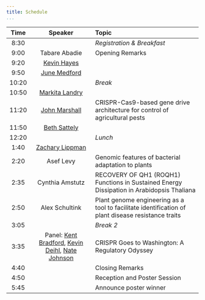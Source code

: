 ```yaml
---
title: Schedule
...
```


<!-- TODO alternating row colors? -->

| Time  | Speaker | Topic |
| :---: | :---------------------------------------: | :------------------------------------------------------------------------------------------ |
|  8:30 |                                           | _Registration & Breakfast_ |
|  9:00 | Tabare Abadie                             | Opening Remarks |
|  9:20 | [Kevin Hayes](/speakers.html#hayes)       | |
|  9:50 | [June Medford](/speakers.html#medford)    | |
| 10:20 |                                           | _Break_ |
| 10:50 | [Markita Landry](/speakers.html#landry)   | |
| 11:20 | [John Marshall](/speakers.html#marshall)  | CRISPR-Cas9-based gene drive architecture for control of agricultural pests |
| 11:50 | [Beth Sattely](/speakers.html#sattely)    | |
| 12:20 |                                           | _Lunch_ |
|  1:40 | [Zachary Lippman](/speakers.html#lippman) | |
|  2:20 | Asef Levy                                 | Genomic features of bacterial adaptation to plants |
|  2:35 | Cynthia Amstutz                           | RECOVERY OF QH1 (ROQH1) Functions in Sustained Energy Dissipation in Arabidopsis Thaliana |
|  2:50 | Alex Schultink                            | Plant genome engineering as a tool to facilitate identification of plant disease resistance traits |
|  3:05 |                                           | _Break 2_ |
|  3:35 | Panel: [Kent Bradford](/panel.html#bradford), [Kevin Deihl](/panel.html#deihl), [Nate Johnson](/panel.html#njohnson) | CRISPR Goes to Washington: A Regulatory Odyssey |
|  4:40 |                                           | Closing Remarks |
|  4:50 |                                           | Reception and Poster Session |
|  5:45 |                                           | Announce poster winner |
